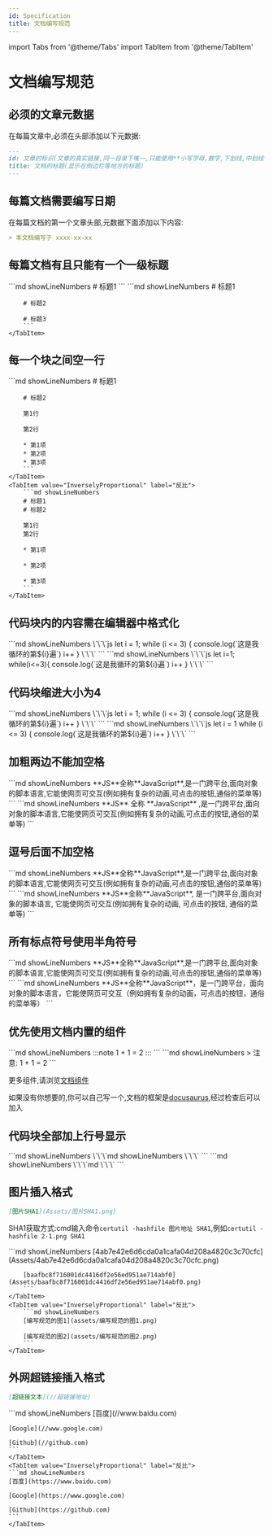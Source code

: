```yaml
---
id: Specification
title: 文档编写规范
---
```


import Tabs from '@theme/Tabs'
import TabItem from '@theme/TabItem'

# 文档编写规范

## 必须的文章元数据

在每篇文章中,必须在头部添加以下元数据:

```md showLineNumbers
---
id: 文章的标识(文章的真实链接,同一目录下唯一,只能使用**小写字母,数字,下划线,中划线**)
title: 文档的标题(显示在侧边栏等地方的标题)
---
```

## 每篇文档需要编写日期

在每篇文档的第一个文章头部,元数据下面添加以下内容:

```md showLineNumbers
> 本文档编写于 xxxx-xx-xx
```

## 每篇文档有且只能有一个一级标题

<Tabs>
    <TabItem value="Proportional" label="正比">
        ```md showLineNumbers
        # 标题1
        ```
    </TabItem>
    <TabItem value="InverselyProportional" label="反比">
        ```md showLineNumbers
        # 标题1

        # 标题2

        # 标题3
        ```
    </TabItem>
</Tabs>

## 每一个块之间空一行

<Tabs>
    <TabItem value="Proportional" label="正比">
        ```md showLineNumbers
        # 标题1

        # 标题2

        第1行

        第2行

        * 第1项
        * 第2项
        * 第3项
        ```
    </TabItem>
    <TabItem value="InverselyProportional" label="反比">
        ```md showLineNumbers
        # 标题1
        # 标题2

        第1行
        第2行

        * 第1项

        * 第2项

        * 第3项
        ```
    </TabItem>
</Tabs>

## 代码块内的内容需在编辑器中格式化

<Tabs>
    <TabItem value="Proportional" label="正比">
        ```md showLineNumbers
        \`\`\`js
        let i = 1;
        while (i <= 3) {
            console.log(`这是我循环的第${i}遍`)
            i++
        }
        \`\`\`
        ```
    </TabItem>
    <TabItem value="InverselyProportional" label="反比">
        ```md showLineNumbers
        \`\`\`js
        let i=1;
        while(i<=3){
            console.log(`这是我循环的第${i}遍`)
            i++
        }
        \`\`\`
        ```
    </TabItem>
</Tabs>

## 代码块缩进大小为4

<Tabs>
    <TabItem value="Proportional" label="正比">
        ```md showLineNumbers
        \`\`\`js
        let i = 1;
        while (i <= 3) {
            console.log(`这是我循环的第${i}遍`)
            i++
        }
        \`\`\`
        ```
    </TabItem>
    <TabItem value="InverselyProportional" label="反比">
        ```md showLineNumbers
        \`\`\`js
        let i = 1
        while (i <= 3) {
          console.log(`这是我循环的第${i}遍`)
          i++
        }
        \`\`\`
        ```
    </TabItem>
</Tabs>

## 加粗两边不能加空格

<Tabs>
    <TabItem value="Proportional" label="正比">
        ```md showLineNumbers
        **JS**全称**JavaScript**,是一门跨平台,面向对象的脚本语言,它能使网页可交互(例如拥有复杂的动画,可点击的按钮,通俗的菜单等)
        ```
    </TabItem>
    <TabItem value="InverselyProportional" label="反比">
        ```md showLineNumbers
        **JS** 全称 **JavaScript** ,是一门跨平台,面向对象的脚本语言,它能使网页可交互(例如拥有复杂的动画,可点击的按钮,通俗的菜单等)
        ```
    </TabItem>
</Tabs>

## 逗号后面不加空格

<Tabs>
    <TabItem value="Proportional" label="正比">
        ```md showLineNumbers
        **JS**全称**JavaScript**,是一门跨平台,面向对象的脚本语言,它能使网页可交互(例如拥有复杂的动画,可点击的按钮,通俗的菜单等)
        ```
    </TabItem>
    <TabItem value="InverselyProportional" label="反比">
        ```md showLineNumbers
        **JS**全称**JavaScript**, 是一门跨平台,面向对象的脚本语言, 它能使网页可交互(例如拥有复杂的动画, 可点击的按钮, 通俗的菜单等)
        ```
    </TabItem>
</Tabs>

## 所有标点符号使用半角符号

<Tabs>
    <TabItem value="Proportional" label="正比">
        ```md showLineNumbers
        **JS**全称**JavaScript**,是一门跨平台,面向对象的脚本语言,它能使网页可交互(例如拥有复杂的动画,可点击的按钮,通俗的菜单等)
        ```
    </TabItem>
    <TabItem value="InverselyProportional" label="反比">
        ```md showLineNumbers
        **JS**全称**JavaScript**，是一门跨平台，面向对象的脚本语言，它能使网页可交互（例如拥有复杂的动画，可点击的按钮，通俗的菜单等）
        ```
    </TabItem>
</Tabs>

## 优先使用文档内置的组件

<Tabs>
    <TabItem value="Proportional" label="正比">
        ```md showLineNumbers
        :::note
        1 + 1 = 2
        :::
        ```
    </TabItem>
    <TabItem value="InverselyProportional" label="反比">
        ```md showLineNumbers
        > 注意: 1 + 1 = 2
        ```
    </TabItem>
</Tabs>

更多组件,请浏览[文档组件](/docs/Components)

如果没有你想要的,你可以自己写一个,文档的框架是[docusaurus](//docusaurus.io),经过检查后可以加入

## 代码块全部加上行号显示

<Tabs>
    <TabItem value="Proportional" label="正比">
        ```md showLineNumbers
        \`\`\`md showLineNumbers
        \`\`\`
        ```
    </TabItem>
    <TabItem value="InverselyProportional" label="反比">
        ```md showLineNumbers
        \`\`\`md
        \`\`\`
        ```
    </TabItem>
</Tabs>

## 图片插入格式

```md showLineNumbers
[图片SHA1](Assets/图片SHA1.png)
```

SHA1获取方式:cmd输入命令`certutil -hashfile 图片地址 SHA1`,例如`certutil -hashfile 2-1.png SHA1`

<Tabs>
    <TabItem value="Proportional" label="正比">
        ```md showLineNumbers
        [4ab7e42e6d6cda0a1cafa04d208a4820c3c70cfc](Assets/4ab7e42e6d6cda0a1cafa04d208a4820c3c70cfc.png)

        [baafbc8f716001dc4416df2e56ed951ae714abf0](Assets/baafbc8f716001dc4416df2e56ed951ae714abf0.png)
        ```
    </TabItem>
    <TabItem value="InverselyProportional" label="反比">
        ```md showLineNumbers
        [编写规范的图1](assets/编写规范的图1.png)

        [编写规范的图2](assets/编写规范的图2.png)
        ```
    </TabItem>
</Tabs>

## 外网超链接插入格式

```md showLineNumbers
[超链接文本](//超链接地址)
```

<Tabs>
    <TabItem value="Proportional" label="正比">
    ```md showLineNumbers
    [百度](//www.baidu.com)

    [Google](//www.google.com)

    [Github](//github.com)
    ```
    </TabItem>
    <TabItem value="InverselyProportional" label="反比">
    ```md showLineNumbers
    [百度](https://www.baidu.com)

    [Google](https://www.google.com)

    [Github](https://github.com)
    ```
    </TabItem>
</Tabs>
